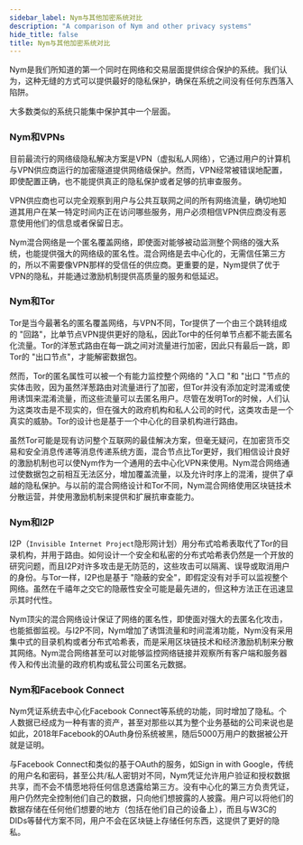 ```yaml
---
sidebar_label: Nym与其他加密系统对比
description: "A comparison of Nym and other privacy systems"
hide_title: false
title: Nym与其他加密系统对比
---
```


Nym是我们所知道的第一个同时在网络和交易层面提供综合保护的系统。我们认为，这种无缝的方式可以提供最好的隐私保护，确保在系统之间没有任何东西落入陷阱。

大多数类似的系统只能集中保护其中一个层面。

### Nym和VPNs

目前最流行的网络级隐私解决方案是VPN（虚拟私人网络），它通过用户的计算机与VPN供应商运行的加密隧道提供网络级保护。然而，VPN经常被错误地配置，即使配置正确，也不能提供真正的隐私保护或者足够的抗审查服务。

VPN供应商也可以完全观察到用户与公共互联网之间的所有网络流量，确切地知道其用户在某一特定时间内正在访问哪些服务，用户必须相信VPN供应商没有恶意使用他们的信息或者保留日志。

Nym混合网络是一个匿名覆盖网络，即使面对能够被动监测整个网络的强大系统，也能提供强大的网络级的匿名性。混合网络是去中心化的，无需信任第三方的，所以不需要像VPN那样的受信任的供应商。更重要的是，Nym提供了优于VPN的隐私，并能通过激励机制提供高质量的服务和低延迟。

### Nym和Tor

Tor是当今最著名的匿名覆盖网络，与VPN不同，Tor提供了一个由三个跳转组成的 "回路"，比单节点VPN提供更好的隐私，因此Tor中的任何单节点都不能去匿名化流量。Tor的洋葱式路由在每一跳之间对流量进行加密，因此只有最后一跳，即Tor的 "出口节点"，才能解密数据包。

然而，Tor的匿名属性可以被一个有能力监控整个网络的 "入口 "和 "出口 "节点的实体击败，因为虽然洋葱路由对流量进行了加密，但Tor并没有添加定时混淆或使用诱饵来混淆流量，而这些流量可以去匿名用户。尽管在发明Tor的时候，人们认为这类攻击是不现实的，但在强大的政府机构和私人公司的时代，这类攻击是一个真实的威胁。Tor的设计也是基于一个中心化的目录机构进行路由。

虽然Tor可能是现有访问整个互联网的最佳解决方案，但毫无疑问，在加密货币交易和安全消息传递等消息传递系统方面，混合节点比Tor更好，我们相信设计良好的激励机制也可以使Nym作为一个通用的去中心化VPN来使用。Nym混合网络通过使数据包之前相互无法区分，增加覆盖流量，以及允许时序上的混淆，提供了卓越的隐私保护。与以前的混合网络设计和Tor不同，Nym混合网络使用区块链技术分散运营，并使用激励机制来提供和扩展抗审查能力。

### Nym和I2P

I2P（`Invisible Internet Project`隐形网计划）用分布式哈希表取代了Tor的目录机构，并用于路由。如何设计一个安全和私密的分布式哈希表仍然是一个开放的研究问题，而且I2P对许多攻击是无防范的，这些攻击可以隔离、误导或取消用户的身份。与Tor一样，I2P也是基于 "隐蔽的安全"，即假定没有对手可以监视整个网络。虽然在千禧年之交它的隐蔽性安全可能是最先进的，但这种方法正在迅速显示其时代性。

Nym顶尖的混合网络设计保证了网络的匿名性，即使面对强大的去匿名化攻击，也能抵御监视。与I2P不同，Nym增加了诱饵流量和时间混淆功能，Nym没有采用集中式的目录机构或者分布式哈希表，而是采用区块链技术和经济激励机制来分散其网络。Nym混合网络甚至可以对能够监控网络链接并观察所有客户端和服务器传入和传出流量的政府机构或私营公司匿名元数据。

### Nym和Facebook Connect
Nym凭证系统去中心化Facebook Connect等系统的功能，同时增加了隐私。个人数据已经成为一种有害的资产，甚至对那些以其为整个业务基础的公司来说也是如此，2018年Facebook的OAuth身份系统被黑，随后5000万用户的数据被公开就是证明。

与Facebook Connect和类似的基于OAuth的服务，如Sign in with Google，传统的用户名和密码，甚至公共/私人密钥对不同，Nym凭证允许用户验证和授权数据共享，而不会不情愿地将任何信息透露给第三方。没有中心化的第三方负责凭证，用户仍然完全控制他们自己的数据，只向他们想披露的人披露。用户可以将他们的数据存储在任何他们想要的地方（包括在他们自己的设备上），而且与W3C的DIDs等替代方案不同，用户不会在区块链上存储任何东西，这提供了更好的隐私。

